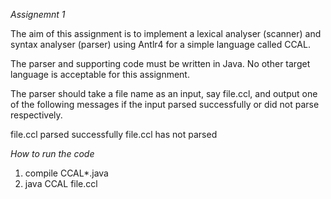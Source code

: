 *Assignemnt 1*

The aim of this assignment is to implement a lexical analyser (scanner) and syntax analyser (parser) using Antlr4 for a simple language called CCAL.

The parser and supporting code must be written in Java. No other target language is acceptable for this assignment.

The parser should take a file name as an input, say file.ccl, and output one of the following messages if the input parsed successfully or did not parse respectively.

file.ccl parsed successfully
file.ccl has not parsed

*How to run the code*
1. compile CCAL*.java
2. java CCAL file.ccl
